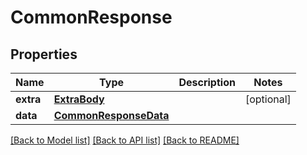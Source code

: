 # CommonResponse

## Properties
Name | Type | Description | Notes
------------ | ------------- | ------------- | -------------
**extra** | [**ExtraBody**](ExtraBody.md) |  | [optional] 
**data** | [**CommonResponseData**](CommonResponseData.md) |  | 

[[Back to Model list]](../README.md#documentation-for-models) [[Back to API list]](../README.md#documentation-for-api-endpoints) [[Back to README]](../README.md)

